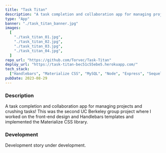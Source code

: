```yaml
---
title: "Task Titan"
description: "A task completion and collaboration app for managing projects and crushing tasks!"
type: "App"
banner: "./task_titan_banner.jpg"
images:
  [
    "./task_titan_01.jpg",
    "./task_titan_02.jpg",
    "./task_titan_03.jpg",
    "./task_titan_04.jpg",
  ]
repo_url: "https://github.com/Torvec/Task-Titan"
deploy_url: "https://task-titan-bec51c55ebe5.herokuapp.com/"
tech_stack:
  ["Handlebars", "Materialize CSS", "MySQL", "Node", "Express", "Sequelize"]
pubDate: 2023-08-29
---
```


### Description

A task completion and collaboration app for managing projects and crushing tasks! This was the second UC Berkeley group project where I worked on the front-end design and Handlebars templates and implemented the Materialize CSS library.

### Development

Development story under development.
